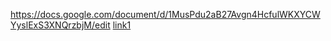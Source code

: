 https://docs.google.com/document/d/1MusPdu2aB27Avgn4HcfulWKXYCWYyslExS3XNQrzbjM/edit
[link1](https://something.com)